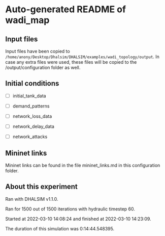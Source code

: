 # Auto-generated README of wadi_map

## Input files

Input files have been copied to ```/home/anony/Desktop/Dhalsim/DHALSIM/examples/wadi_topology/output```. In case any extra files were used, these files will be copied to the /output/configuration folder as well.

## Initial conditions

- [ ] initial_tank_data

- [ ] demand_patterns

- [ ] network_loss_data

- [ ] network_delay_data

- [ ] network_attacks

## Mininet links

Mininet links can be found in the file mininet_links.md in this configuration folder.

## About this experiment

Ran with DHALSIM v1.1.0.

Ran for 1500 out of 1500 iterations with hydraulic timestep 60.

Started at 2022-03-10 14:08:24 and finished at 2022-03-10 14:23:09.

The duration of this simulation was 0:14:44.548395.
